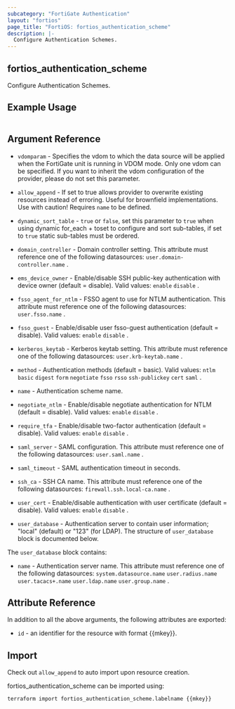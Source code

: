 ```yaml
---
subcategory: "FortiGate Authentication"
layout: "fortios"
page_title: "FortiOS: fortios_authentication_scheme"
description: |-
  Configure Authentication Schemes.
---
```


## fortios_authentication_scheme
Configure Authentication Schemes.

## Example Usage

```hcl

```

## Argument Reference
* `vdomparam` - Specifies the vdom to which the data source will be applied when the FortiGate unit is running in VDOM mode. Only one vdom can be specified. If you want to inherit the vdom configuration of the provider, please do not set this parameter.
* `allow_append` - If set to true allows provider to overwrite existing resources instead of erroring. Useful for brownfield implementations. Use with caution! Requires `name` to be defined.
* `dynamic_sort_table` - `true` or `false`, set this parameter to `true` when using dynamic for_each + toset to configure and sort sub-tables, if set to `true` static sub-tables must be ordered.

* `domain_controller` - Domain controller setting. This attribute must reference one of the following datasources: `user.domain-controller.name` .
* `ems_device_owner` - Enable/disable SSH public-key authentication with device owner (default = disable). Valid values: `enable` `disable` .
* `fsso_agent_for_ntlm` - FSSO agent to use for NTLM authentication. This attribute must reference one of the following datasources: `user.fsso.name` .
* `fsso_guest` - Enable/disable user fsso-guest authentication (default = disable). Valid values: `enable` `disable` .
* `kerberos_keytab` - Kerberos keytab setting. This attribute must reference one of the following datasources: `user.krb-keytab.name` .
* `method` - Authentication methods (default = basic). Valid values: `ntlm` `basic` `digest` `form` `negotiate` `fsso` `rsso` `ssh-publickey` `cert` `saml` .
* `name` - Authentication scheme name.
* `negotiate_ntlm` - Enable/disable negotiate authentication for NTLM (default = disable). Valid values: `enable` `disable` .
* `require_tfa` - Enable/disable two-factor authentication (default = disable). Valid values: `enable` `disable` .
* `saml_server` - SAML configuration. This attribute must reference one of the following datasources: `user.saml.name` .
* `saml_timeout` - SAML authentication timeout in seconds.
* `ssh_ca` - SSH CA name. This attribute must reference one of the following datasources: `firewall.ssh.local-ca.name` .
* `user_cert` - Enable/disable authentication with user certificate (default = disable). Valid values: `enable` `disable` .
* `user_database` - Authentication server to contain user information; "local" (default) or "123" (for LDAP). The structure of `user_database` block is documented below.

The `user_database` block contains:

* `name` - Authentication server name. This attribute must reference one of the following datasources: `system.datasource.name` `user.radius.name` `user.tacacs+.name` `user.ldap.name` `user.group.name` .

## Attribute Reference

In addition to all the above arguments, the following attributes are exported:
* `id` - an identifier for the resource with format {{mkey}}.

## Import

Check out `allow_append` to auto import upon resource creation.

fortios_authentication_scheme can be imported using:
```sh
terraform import fortios_authentication_scheme.labelname {{mkey}}
```
